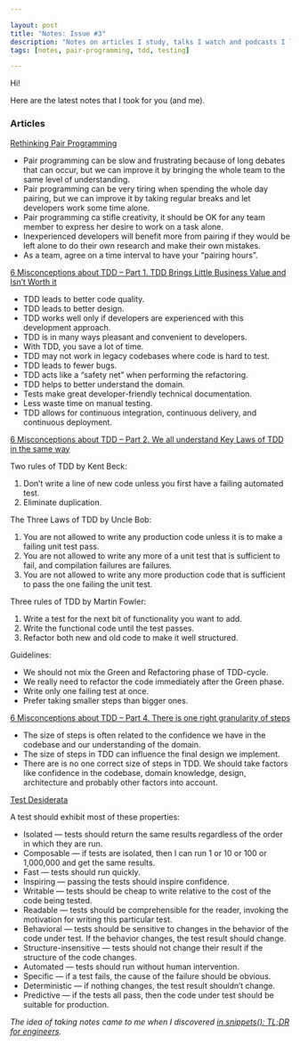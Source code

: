 ```yaml
---

layout: post
title: "Notes: Issue #3"
description: "Notes on articles I study, talks I watch and podcasts I listen."
tags: [notes, pair-programming, tdd, testing]

---
```


Hi!

Here are the latest notes that I took for you (and me). 

### Articles

[Rethinking Pair Programming](https://codurance.com/2015/03/15/rethinking-pair-programming/)

* Pair programming can be slow and frustrating because of long debates that can occur, but we can improve it by bringing the whole team to the same level of understanding.
* Pair programming can be very tiring when spending the whole day pairing, but we can improve it by taking regular breaks and let developers work some time alone.
* Pair programming ca stifle creativity, it should be OK for any team member to express her desire to work on a task alone.
* Inexperienced developers will benefit more from pairing if they would be left alone to do their own research and make their own mistakes.
* As a team, agree on a time interval to have your “pairing hours”.

[6 Misconceptions about TDD – Part 1. TDD Brings Little Business Value and Isn’t Worth it](https://www.thedroidsonroids.com/blog/pros-of-tdd-test-driven-development-for-business)

* TDD leads to better code quality.
* TDD leads to better design.
* TDD works well only if developers are experienced with this development approach.
* TDD is in many ways pleasant and convenient to developers.
* With TDD, you save a lot of time.
* TDD may not work in legacy codebases where code is hard to test.
* TDD leads to fewer bugs.
* TDD acts like a “safety net” when performing the refactoring.
* TDD helps to better understand the domain.
* Tests make great developer-friendly technical documentation.
* Less waste time on manual testing.
* TDD allows for continuous integration, continuous delivery, and continuous deployment.

[6 Misconceptions about TDD – Part 2. We all understand Key Laws of TDD in the same way](https://www.thedroidsonroids.com/blog/key-laws-of-tdd)

Two rules of TDD by Kent Beck:

1. Don’t write a line of new code unless you first have a failing automated test.
1. Eliminate duplication.

The Three Laws of TDD by Uncle Bob:

1. You are not allowed to write any production code unless it is to make a failing unit test pass.
1. You are not allowed to write any more of a unit test that is sufficient to fail, and compilation failures are failures.
1. You are not allowed to write any more production code that is sufficient to pass the one failing the unit test.

Three rules of TDD by Martin Fowler:

1. Write a test for the next bit of functionality you want to add.
1. Write the functional code until the test passes.
1. Refactor both new and old code to make it well structured.

Guidelines:

* We should not mix the Green and Refactoring phase of TDD-cycle.
* We really need to refactor the code immediately after the Green phase.
* Write only one failing test at once.
* Prefer taking smaller steps than bigger ones.

[6 Misconceptions about TDD – Part 4. There is one right granularity of steps](https://www.thedroidsonroids.com/blog/6-misconceptions-about-tdd-part-4-steps-size)

* The size of steps is often related to the confidence we have in the codebase and our understanding of the domain.
* The size of steps in TDD can influence the final design we implement.
* There are is no one correct size of steps in TDD. We should take factors like confidence in the codebase, domain knowledge, design, architecture and probably other factors into account.

[Test Desiderata](https://medium.com/@kentbeck_7670/test-desiderata-94150638a4b3)

A test should exhibit most of these properties:

* Isolated — tests should return the same results regardless of the order in which they are run.
* Composable — if tests are isolated, then I can run 1 or 10 or 100 or 1,000,000 and get the same results.
* Fast — tests should run quickly.
* Inspiring — passing the tests should inspire confidence.
* Writable — tests should be cheap to write relative to the cost of the code being tested.
* Readable — tests should be comprehensible for the reader, invoking the motivation for writing this particular test.
* Behavioral — tests should be sensitive to changes in the behavior of the code under test. If the behavior changes, the test result should change.
* Structure-insensitive — tests should not change their result if the structure of the code changes.
* Automated — tests should run without human intervention.
* Specific — if a test fails, the cause of the failure should be obvious.
* Deterministic — if nothing changes, the test result shouldn’t change.
* Predictive — if the tests all pass, then the code under test should be suitable for production.

_The idea of ​​taking notes came to me when I discovered [in.snippets(): TL;DR for engineers](https://insnippets.appsmith.com/)._